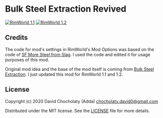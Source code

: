 # Bulk Steel Extraction Revived
[![RimWorld 1.1](https://img.shields.io/badge/RimWorld-1.1-brightgreen.svg)](http://rimworldgame.com/) [![RimWorld 1.2](https://img.shields.io/badge/RimWorld-1.2-brightgreen.svg)](https://ludeon.com/blog/2020/08/1-2-update-with-new-quests-psycasts-gear-and-more/)

## Credits
The code for mod's settings in RimWorld's Mod Options was based on the code of [SF More Steel from Slag](https://steamcommunity.com/sharedfiles/filedetails/?id=1558034969). I used the code and edited it for usage purposes of this mod.

Original mod idea and the base of the mod itself is coming from [Bulk Steel Extraction](https://steamcommunity.com/sharedfiles/filedetails/?id=1245543428). I just updated this mod for RimWorld 1.1 and 1.2.

## License
Copyright (c) 2020 David Chocholaty (Adda) chocholaty.david0@gmail.com

Distributed under the MIT license. See the [LICENSE](LICENSE) file for more details.
